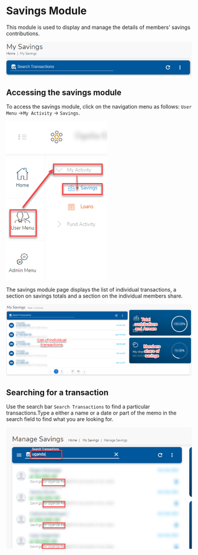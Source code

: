 # Savings Module
This module is used to display and manage the details of members' savings contributions. 

![alt text](../images/3.0_Savings_Banner.png ":size=x150 Savings Banner")

## Accessing the savings module

To access the savings module, click on the navigation menu as follows: `User Menu` ->`My Activity` -> `Savings`.

![alt text](../images/3.1.1_Savings_Menu.png ":size=x200 Savings menu")

The savings module page displays the list of individual transactions, a section on savings totals and a section on the individual members share.

![alt text](../images/3.1.1_Savings_Page.png ":size=x250 Savings page")




## Searching for a transaction

Use the search bar `Search Transactions` to find a particular transactions.Type a either a name or a date or part of the memo in the search field to find what you are looking for.


![alt text](../images/3.1.3_Search_Savings_Page.png ":size=x300 Search Savings")



